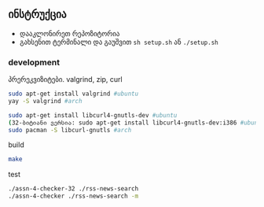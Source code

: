 ## ინსტრუქცია
- დააკლონირეთ რეპოზიტორია
- გახსენით ტერმინალი და გაუშვით `sh setup.sh` ან `./setup.sh`

### development

პრერეკვიზიტები. valgrind, zip, curl

```sh
sudo apt-get install valgrind #ubuntu
yay -S valgrind #arch

sudo apt-get install libcurl4-gnutls-dev #ubuntu
(32-ბიტიანი ვერსია: sudo apt-get install libcurl4-gnutls-dev:i386 #ubuntu)
sudo pacman -S libcurl-gnutls #arch
```

build

```sh
make
```

test

```sh
./assn-4-checker-32 ./rss-news-search
./assn-4-checker ./rss-news-search -m
```
